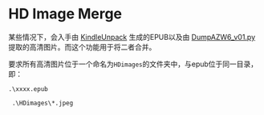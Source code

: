 # HD Image Merge
某些情况下，会入手由 [KindleUnpack](https://github.com/kevinhendricks/KindleUnpack) 生成的EPUB以及由 [DumpAZW6_v01.py](https://www.mobileread.com/forums/showpost.php?p=3114050&postcount=1145) 提取的高清图片。而这个功能用于将二者合并。

要求所有高清图片位于一个命名为```HDimages```的文件夹中，与epub位于同一目录，即：

``` .\xxxx.epub ```

``` .\HDimages\*.jpeg```
